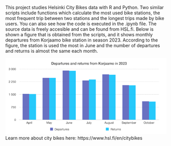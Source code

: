 This project studies Helsinki City Bikes data with R and Python. Two similar scripts include functions which calculate the most used bike stations, the most frequent trip between two stations and the longest trips made by bike users. You can also see how the code is executed in the .ipynb file. The source data is freely accesible and can be found from HSL.fi. Below is shown a figure that is obtained from the scripts, and it shows monthly departures from Korjaamo bike station in season 2023. According to the figure, the station is used the most in June and the number of departures and returns is almost the same each month.

<img src="korjaamo_departures_and_returns.png" alt="korjaamo_departures" width="650"/>
Learn more about city bikes here: https://www.hsl.fi/en/citybikes
